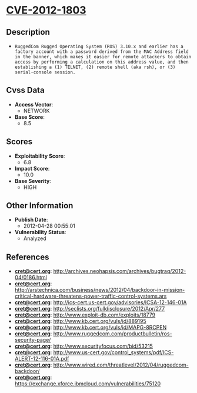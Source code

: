 
# [CVE-2012-1803](http://archives.neohapsis.com/archives/bugtraq/2012-04/0186.html)

## Description

- `RuggedCom Rugged Operating System (ROS) 3.10.x and earlier has a factory account with a password derived from the MAC Address field in the banner, which makes it easier for remote attackers to obtain access by performing a calculation on this address value, and then establishing a (1) TELNET, (2) remote shell (aka rsh), or (3) serial-console session.`

## Cvss Data

- **Access Vector**:
  - NETWORK
- **Base Score**:
  - 8.5

## Scores

- **Exploitability Score**:
  - 6.8
- **Impact Score**:
  - 10.0
- **Base Severity**:
  - HIGH

## Other Information

- **Publish Date**:
  - 2012-04-28 00:55:01
- **Vulnerability Status**:
  - Analyzed

## References

- **cret@cert.org**: http://archives.neohapsis.com/archives/bugtraq/2012-04/0186.html
- **cret@cert.org**: http://arstechnica.com/business/news/2012/04/backdoor-in-mission-critical-hardware-threatens-power-traffic-control-systems.ars
- **cret@cert.org**: http://ics-cert.us-cert.gov/advisories/ICSA-12-146-01A
- **cret@cert.org**: http://seclists.org/fulldisclosure/2012/Apr/277
- **cret@cert.org**: http://www.exploit-db.com/exploits/18779
- **cret@cert.org**: http://www.kb.cert.org/vuls/id/889195
- **cret@cert.org**: http://www.kb.cert.org/vuls/id/MAPG-8RCPEN
- **cret@cert.org**: http://www.ruggedcom.com/productbulletin/ros-security-page/
- **cret@cert.org**: http://www.securityfocus.com/bid/53215
- **cret@cert.org**: http://www.us-cert.gov/control_systems/pdf/ICS-ALERT-12-116-01A.pdf
- **cret@cert.org**: http://www.wired.com/threatlevel/2012/04/ruggedcom-backdoor/
- **cret@cert.org**: https://exchange.xforce.ibmcloud.com/vulnerabilities/75120
